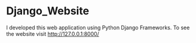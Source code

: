 # Django_Website
I developed this web application using Python Django Frameworks. To see the website visit http://127.0.0.1:8000/
